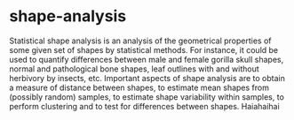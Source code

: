 # shape-analysis
Statistical shape analysis is an analysis of the geometrical properties of some given set of shapes by statistical methods. For instance, it could be used to quantify differences between male and female gorilla skull shapes, normal and pathological bone shapes, leaf outlines with and without herbivory by insects, etc. Important aspects of shape analysis are to obtain a measure of distance between shapes, to estimate mean shapes from (possibly random) samples, to estimate shape variability within samples, to perform clustering and to test for differences between shapes. Haiahaihai